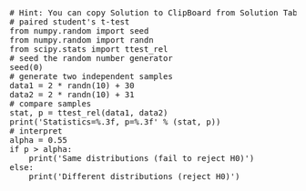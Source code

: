 <pre class="file" data-target="clipboard">
# Hint: You can copy Solution to ClipBoard from Solution Tab in Step 3
# paired student's t-test
from numpy.random import seed
from numpy.random import randn
from scipy.stats import ttest_rel
# seed the random number generator
seed(0)
# generate two independent samples
data1 = 2 * randn(10) + 30
data2 = 2 * randn(10) + 31
# compare samples
stat, p = ttest_rel(data1, data2)
print('Statistics=%.3f, p=%.3f' % (stat, p))
# interpret
alpha = 0.55
if p > alpha:
	print('Same distributions (fail to reject H0)')
else:
	print('Different distributions (reject H0)')

</pre>
